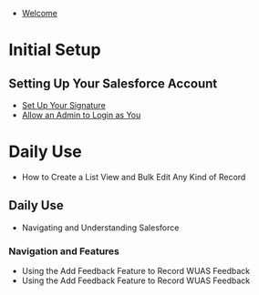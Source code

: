 * [Welcome](welcome.md)

# Initial Setup
## Setting Up Your Salesforce Account
* [Set Up Your Signature](initial-setup/set-up-your-signature.md)
* [Allow an Admin to Login as You](initial-setup/allow-an-admin-to-login-as-you.md)

# Daily Use
* How to Create a List View and Bulk Edit Any Kind of Record
## Daily Use
* Navigating and Understanding Salesforce
### Navigation and Features
* Using the Add Feedback Feature to Record WUAS Feedback
* Using the Add Feedback Feature to Record WUAS Feedback